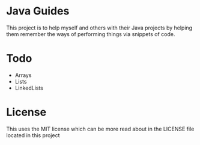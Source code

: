 # Java Guides
This project is to help myself and others with their Java projects by helping them remember the ways of performing things via snippets of code.

# Todo
+ Arrays
+ Lists
+ LinkedLists

# License
This uses the MIT license which can be more read about in the LICENSE file located in this project